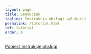 ```yaml
---
layout: page
title: Samouczek
tagline: Instrukcja obsługi aplikacji
permalink: /tutorial.html
ref: tutorial
order: 0
---
```


<a href="{{ site.github.pdf_url }}" class="btnMail">Pobierz instrukcję obsługi</a>
